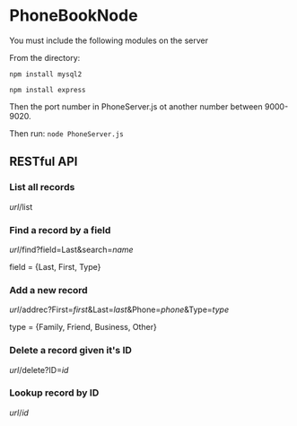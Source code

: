 # PhoneBookNode
You must include the following modules on the server

From the directory: 

`npm install mysql2`

`npm install express`

Then the port number in PhoneServer.js ot another number between 9000-9020.

Then run:
`node PhoneServer.js`

## RESTful API
### List all records

*url*/list

### Find a record by a field                                                                                 
*url*/find?field=Last&search=*name*

field = {Last, First, Type}

### Add a new record                                                                                         
*url*/addrec?First=*first*&Last=*last*&Phone=*phone*&Type=*type*

type = {Family, Friend, Business, Other}

### Delete a record given it's ID                                                                            
*url*/delete?ID=*id*
### Lookup record by ID                                                                                      
*url*/*id*   
